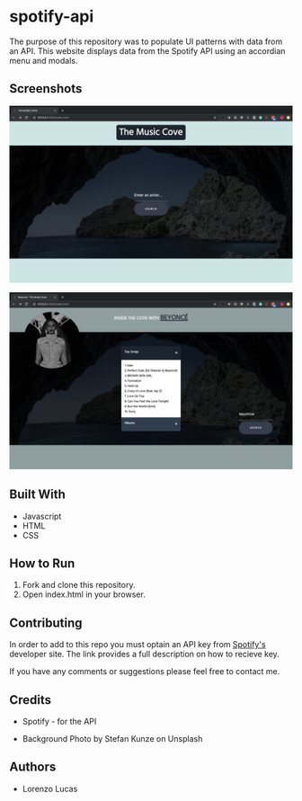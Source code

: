# spotify-api

The purpose of this repository was to populate UI patterns with data from an API. This website displays data from the Spotify API  using an accordian menu and modals. 

## Screenshots

![homepage](./images/homepage.png)

![artist's info](./images/artist_info.png)

## Built With

* Javascript
* HTML
* CSS

## How to Run

1. Fork and clone this repository.
2. Open index.html in your browser.

  
## Contributing
In order to add to this repo you must optain an API key from [Spotify's](https://developer.spotify.com/documentation/web-api/quick-start/ "Spotify's Developer Site") developer site. The link provides a full description on how to recieve key.

If you have any comments or suggestions please feel free to contact me. 

## Credits

* Spotify - for the API

* Background Photo by Stefan Kunze on Unsplash


## Authors

* Lorenzo Lucas 
